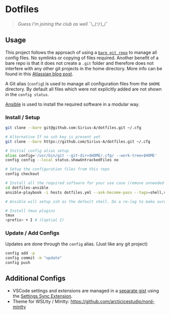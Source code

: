 # Dotfiles

> *Guess I'm joining the club as well* ¯\\\_(ツ)_/¯

## Usage

This project follows the approach of using a [`bare git repo`](http://www.saintsjd.com/2011/01/what-is-a-bare-git-repository/)
to manage all config files. No symlinks or copying of files required. Another benefit of a bare repo is that it does not create a `.git` folder and therefore does not interfere with any other git projects in the home directory. More info can be found in this [Atlassian blog post](https://developer.atlassian.com/blog/2016/02/best-way-to-store-dotfiles-git-bare-repo/).

A Git alias (`config`) is used to manage all configuration files from the
`$HOME` directory. By default all files which were not explicitly added are not
shown in the `config status`.

[Ansible](https://www.ansible.com) is used to install the required software in a modular way.

### Install / Setup

``` sh
git clone --bare git@github.com:Sirius-A/dotfiles.git ~/.cfg

# Alternative If no ssh key is present yet
git clone --bare https://github.com/Sirius-A/dotfiles.git ~/.cfg

# Initial config alias setup
alias config='/usr/bin/git --git-dir=$HOME/.cfg/ --work-tree=$HOME'
config config --local status.showUntrackedFiles no

# Setup the configuration files from this repo
config checkout

# Install all the required software for your use case (remove unneeded tags)
cd dotfiles-ansible
ansible-playbook -i hosts dotfiles.yml --ask-become-pass --tags=shell,vim,desktop

# Ansible will setup zsh as the default shell. Do a re-log to make sure the correct configs are sourced

# Install tmux plugins
tmux
<prefix> + I # (Captial I)
```

### Update / Add Configs

Updates are done through the `config` alias. (Just like any git project)

``` sh
config add -p
config commit -m "update"
config push
```

## Additional Configs

- VSCode settings and extensions are managed in a [separate gist](https://gist.github.com/Sirius-A/302a99c5840e6b462c2bad27ee1880d3) using the [Settings Sync Extension](https://marketplace.visualstudio.com/items?itemName=Shan.code-settings-sync).
- Theme for WSLtty / Mintty: https://github.com/arcticicestudio/nord-mintty
